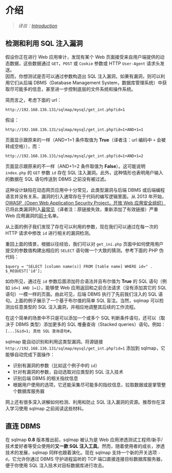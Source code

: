 # 介绍

> *译自：[Introduction](https://github.com/sqlmapproject/sqlmap/wiki/Introduction)*

## 检测和利用 SQL 注入漏洞

假设你正在进行 Web 应用审计，发现有某个 Web 页面接受来自用户端提供的动态数据，这些数据通过 `GET`，`POST` 或 `Cookie` 参数或 HTTP `User-Agent` 请求头发送。  
因而，你想测试是否可以通过参数构造出 SQL 注入漏洞，如果有漏洞，则可以利用它们从后端 DBMS（Database Management System，数据库管理系统）中获取尽可能多的信息，甚至进一步控制底层的文件系统和操作系统。

简而言之，考虑下面的 url：

```shell
http://192.168.136.131/sqlmap/mysql/get_int.php?id=1
```

假设：

```shell
http://192.168.136.131/sqlmap/mysql/get_int.php?id=1+AND+1=1
```

页面显示跟原来的一样（AND+1=1 条件取值为 **True**（译者注：url 编码中 `+` 会被转成空格）），而：

```shell
http://192.168.136.131/sqlmap/mysql/get_int.php?id=1+AND+1=2
```  

页面显示跟原来的不一样（AND+1=2 条件取值为 **False**）。这可能说明 `index.php` 的 `GET` 参数 `id` 存在 SQL 注入漏洞。此外，这种情形也表明用户输入的数据在 SQL 语句传送到 DBMS 之前没有被过滤。

这种设计缺陷在动态网页应用中十分常见，此类型漏洞与后端 DBMS 或后端编程语言并没有关系，漏洞的引入通常存在于代码的编写逻辑里面。从 2013 年开始，[OWASP（Open Web Application Security Project，开放 Web 应用安全组织）](http://www.owasp.org)已将此类漏洞列入[最常见](https://www.owasp.org/images/f/f8/OWASP_Top_10_-_2013.pdf)（译者注：原链接失效，重新添加了有效链接）严重 Web 应用漏洞的[前十](http://www.owasp.org/index.php/Category:OWASP_Top_Ten_Project)名单。

从上面的例子我们发现了存在可以利用的参数，现在我们可以通过在每一次的 HTTP 请求中修改 `id` 进行相关的漏洞检测。

重回上面的情景，根据以往经验，我们可以对 `get_ini.php` 页面中如何使用用户提交的参数值构建出相应的 `SELECT` 语句做一个大致的猜测。参考下面的 PHP 伪代码：

```shell
$query = "SELECT [column name(s)] FROM [table name] WHERE id=" . $_REQUEST['id'];
```

如你所见，通过在 `id` 参数后面添加符合语法并且布尔值为 **True** 的 SQL 语句（例如 `id=1 AND 1=1`），能够使 Web 应用返回和之前合法请求（没有添加其它的 SQL 语句）一模一样的页面。由此可见，后端 DBMS 执行了先前我们注入的 SQL 语句。上面的例子展示了一个基于布尔值的简单 SQL 盲注。当然，sqlmap 可以检测出任意类型的 SQL 注入漏洞，并相应地调整其后续的工作流程。

在这个简单的场景中不只是可以添加一个或多个 SQL 判断条件语句，还可以（取决于 DBMS 类型）添加更多的 SQL 堆叠查询（Stacked queries）语句。例如：`[...]&id=1; 其他 SQL 查询语句#`。

sqlmap 能自动识别和利用这类型漏洞。将源链接 `http://192.168.136.131/sqlmap/mysql/get_int.php?id=1` 添加到 sqlmap，它能够自动完成下面操作：

* 识别有漏洞的参数（比如这个例子中的 `id`）
* 针对有漏洞的参数，自动选取对应类型的 SQL 注入技术
* 识别后端 DBMS 的相关指纹信息
* 根据用户使用的选项，它还能采集尽可能多的指纹信息，拉取数据或是掌管整个数据库服务器

网上还有很多深入讲解如何检测、利用和防止 SQL 注入漏洞的资源。推荐你在深入学习使用 sqlmap 之前阅读这些材料。

## 直连 DBMS

在 sqlmap **0.8** 版本推出前，sqlmap 被认为是 Web 应用渗透测试工程师/新手/技术爱好者等受众使用的**又一款 SQL 注入工具**。然而，随着使用者的成长，渗透技术的发展，sqlmap 同样也跟着演化。现在 sqlmap 支持一个新的开关选项 `-d`，它允许你通过 DBMS 守护进程监听的 TCP 端口直接连接目标数据库服务器，便于你使用 SQL 注入技术对目标数据库进行攻击。
